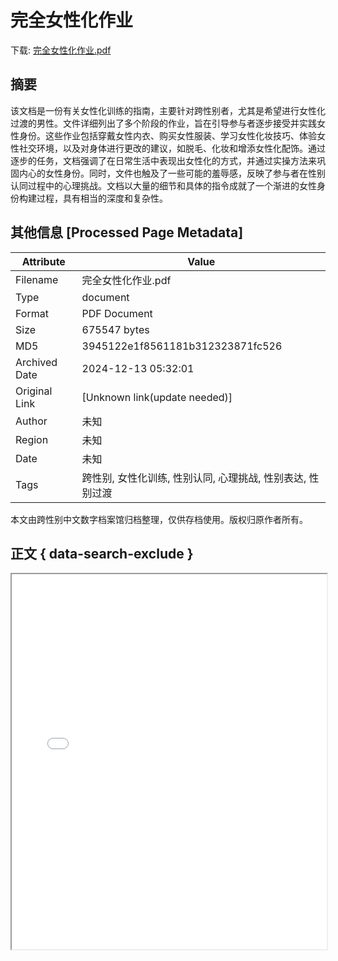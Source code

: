 # 完全女性化作业

<!-- tcd_download_link -->
下载: <a href="完全女性化作业.pdf" download>完全女性化作业.pdf</a>
<!-- tcd_download_link_end -->

## 摘要

<!-- tcd_abstract -->
该文档是一份有关女性化训练的指南，主要针对跨性别者，尤其是希望进行女性化过渡的男性。文件详细列出了多个阶段的作业，旨在引导参与者逐步接受并实践女性身份。这些作业包括穿戴女性内衣、购买女性服装、学习女性化妆技巧、体验女性社交环境，以及对身体进行更改的建议，如脱毛、化妆和增添女性化配饰。通过逐步的任务，文档强调了在日常生活中表现出女性化的方式，并通过实操方法来巩固内心的女性身份。同时，文件也触及了一些可能的羞辱感，反映了参与者在性别认同过程中的心理挑战。文档以大量的细节和具体的指令成就了一个渐进的女性身份构建过程，具有相当的深度和复杂性。

<!-- tcd_abstract_end -->

## 其他信息 [Processed Page Metadata]

| Attribute       | Value                                  |
|-----------------|----------------------------------------|
| Filename        | 完全女性化作业.pdf                             |
| Type            | document                                 |
| Format          | PDF Document                               |
| Size            | 675547 bytes                           |
| MD5             | 3945122e1f8561181b312323871fc526                                  |
| Archived Date   | 2024-12-13 05:32:01                             |
| Original Link   | [Unknown link(update needed)]                         |
| Author          | 未知                               |
| Region          | 未知                               |
| Date            | 未知                                 |
| Tags            | 跨性别, 女性化训练, 性别认同, 心理挑战, 性别表达, 性别过渡                                 |

本文由跨性别中文数字档案馆归档整理，仅供存档使用。版权归原作者所有。


## 正文 { data-search-exclude }

<!-- tcd_main_text -->
<iframe src="../完全女性化作业.pdf" width="100%" height="600px">
    <p>无法显示PDF，请下载查看。</p>
</iframe>
<!-- tcd_main_text_end -->

